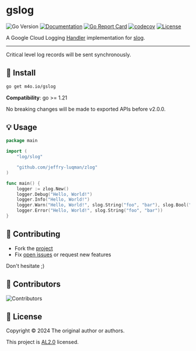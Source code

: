 # gslog

![Go Version](https://img.shields.io/badge/Go-%3E%3D%201.21-%23007d9c)
[![Documentation](https://godoc.org/github.com/maguro/gslog?status.svg)](http://godoc.org/github.com/maguro/gslog)
[![Go Report Card](https://goreportcard.com/badge/github.com/maguro/gslog)](https://goreportcard.com/report/github.com/maguro/gslog)
[![codecov](https://codecov.io/gh/maguro/gslog/graph/badge.svg?token=3FAJJ2SIZB)](https://codecov.io/gh/maguro/gslog)
[![License](https://img.shields.io/github/license/maguro/gslog)](./LICENSE)

A Google Cloud Logging [Handler](https://pkg.go.dev/log/slog#Handler) implementation for [slog](https://go.dev/blog/slog).

---

Critical level log records will be sent synchronously.


## 🚀 Install

```sh
go get m4o.io/gslog
```

**Compatibility**: go >= 1.21

No breaking changes will be made to exported APIs before v2.0.0.

## 💡 Usage

```go
package main

import (
	"log/slog"

	"github.com/jeffry-luqman/zlog"
)

func main() {
	logger := zlog.New()
	logger.Debug("Hello, World!")
	logger.Info("Hello, World!")
	logger.Warn("Hello, World!", slog.String("foo", "bar"), slog.Bool("baz", true))
	logger.Error("Hello, World!", slog.String("foo", "bar"))
}
```


## 🤝 Contributing

- Fork the [project](https://github.com/maguro/gslog)
- Fix [open issues](https://github.com/maguro/gslog/issues) or request new features

Don't hesitate ;)

## 👤 Contributors

![Contributors](https://contrib.rocks/image?repo=maguro/gslog)

## 📝 License

Copyright © 2024 The original author or authors.

This project is [AL2.0](./LICENSE) licensed.
